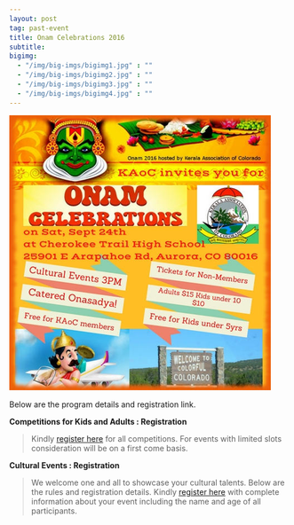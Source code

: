 ```yaml
---
layout: post
tag: past-event
title: Onam Celebrations 2016
subtitle: 
bigimg:
  - "/img/big-imgs/bigimg1.jpg" : ""
  - "/img/big-imgs/bigimg2.jpg" : ""
  - "/img/big-imgs/bigimg3.jpg" : ""
  - "/img/big-imgs/bigimg4.jpg" : ""
---
```

![Onam 2016 Flyer](/img/KAoC-Onam2016-flyer.jpg)

Below are the program details and registration link.

**Competitions for Kids and Adults : Registration**

>Kindly [register here](https://goo.gl/forms/dx6pfp1Rc8v1HEiS2) for all competitions. For events with limited slots consideration will be on a first come basis.

**Cultural Events : Registration**

>We welcome one and all to showcase your cultural talents. Below are the rules and registration details. 
Kindly [register here](https://goo.gl/forms/pZeRv2an8V55coAt2) with complete information about your event including the name and age of all participants.
